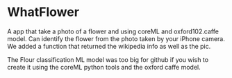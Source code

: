 # WhatFlower
A app that take a photo of a flower and using coreML and oxford102.caffe model.
Can identify the flower from the photo taken by your iPhone camera. 
We added a function that returned the wikipedia info as well as the pic.

The Flour classification ML model was too big for github if you wish to create it using the coreML python tools and the oxford caffe model.

